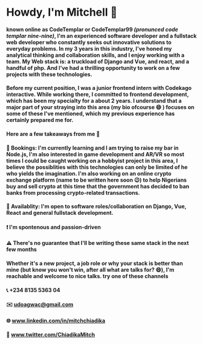 # Howdy,  I'm Mitchell 👋
#### known online as CodeTemplar or CodeTemplar99 *(pronunced code templar nine-nine)*, I'm an experienced software developer and a fullstack web developer who constantly seeks out innovative solutions to everyday problems. In my 3 years in this industry, I've honed my analytical thinking and collaboration skills, and I enjoy working with a team. My Web stack is: a truckload of Django and Vue, and react, and a handful of php. And I've had a thrilling opportunity to work on a few projects with these technologies.

#### Before my current position, I was a junior frontend intern with Codekago interactive. While working there, I committed to frontend development, which has been my specialty for a about 2 years. I understand that a major part of your straying into this area (my bio ofcourse :smile: ) focuses on some of these I've mentioned, which my previous experience has certainly prepared me for.

#### Here are a few takeaways from me 📣

#### 🚧  Bookings: I'm currently learning and I am trying to raise my bar in Node.js, I'm also interested in game development and AR/VR so most times I could be caught working on a hobbyist project in this area, I believe the possiblities with this technologies can only be limited of he who yields the imagination. I'm also working on an online crypto exchange platform (name to be written here soon :wink:) to help Nigerians buy and sell crypto at this time that the government has decided to ban banks from processing crypto-related transactions.

#### 🔌  Availablity: I'm open to software roles/collaboration on Django, Vue, React and general fullstack development.
#### ❗  I'm spontenous and passion-driven
#### ⚠️  There's no guarantee that I'll be writing these same stack in the next few months 

#### Whether it's a new project, a job role or why your stack is better than mine (but know you won't win, after all what are talks for? 😄), I'm reachable and welcome to nice talks. try one of these channels
#### 📞   +234 8135 5363 04
#### ✉️    udoagwac@gmail.com
#### 🌐   www.linkedin.com/in/mitchchiadika
#### 📱   www.twitter.com/ChiadikaMitch
